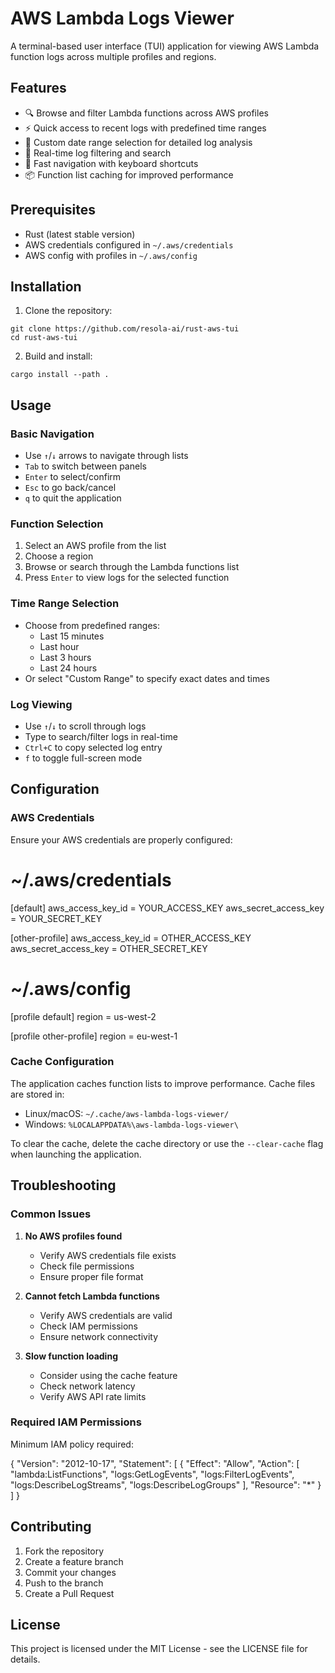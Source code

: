 # AWS Lambda Logs Viewer

A terminal-based user interface (TUI) application for viewing AWS Lambda function logs across multiple profiles and regions.

## Features

- 🔍 Browse and filter Lambda functions across AWS profiles
- ⚡ Quick access to recent logs with predefined time ranges
- 📅 Custom date range selection for detailed log analysis
- 🔎 Real-time log filtering and search
- 💨 Fast navigation with keyboard shortcuts
- 📦 Function list caching for improved performance

## Prerequisites

- Rust (latest stable version)
- AWS credentials configured in `~/.aws/credentials`
- AWS config with profiles in `~/.aws/config`

## Installation

1. Clone the repository:

```shell
git clone https://github.com/resola-ai/rust-aws-tui
cd rust-aws-tui
```

2. Build and install:

```
cargo install --path .
```

## Usage

### Basic Navigation

- Use `↑`/`↓` arrows to navigate through lists
- `Tab` to switch between panels
- `Enter` to select/confirm
- `Esc` to go back/cancel
- `q` to quit the application

### Function Selection

1. Select an AWS profile from the list
2. Choose a region
3. Browse or search through the Lambda functions list
4. Press `Enter` to view logs for the selected function

### Time Range Selection

- Choose from predefined ranges:
  - Last 15 minutes
  - Last hour
  - Last 3 hours
  - Last 24 hours
- Or select "Custom Range" to specify exact dates and times

### Log Viewing

- Use `↑`/`↓` to scroll through logs
- Type to search/filter logs in real-time
- `Ctrl+C` to copy selected log entry
- `f` to toggle full-screen mode

## Configuration

### AWS Credentials

Ensure your AWS credentials are properly configured:

# ~/.aws/credentials
[default]
aws_access_key_id = YOUR_ACCESS_KEY
aws_secret_access_key = YOUR_SECRET_KEY

[other-profile]
aws_access_key_id = OTHER_ACCESS_KEY
aws_secret_access_key = OTHER_SECRET_KEY

# ~/.aws/config
[profile default]
region = us-west-2

[profile other-profile]
region = eu-west-1

### Cache Configuration

The application caches function lists to improve performance. Cache files are stored in:
- Linux/macOS: `~/.cache/aws-lambda-logs-viewer/`
- Windows: `%LOCALAPPDATA%\aws-lambda-logs-viewer\`

To clear the cache, delete the cache directory or use the `--clear-cache` flag when launching the application.

## Troubleshooting

### Common Issues

1. **No AWS profiles found**
   - Verify AWS credentials file exists
   - Check file permissions
   - Ensure proper file format

2. **Cannot fetch Lambda functions**
   - Verify AWS credentials are valid
   - Check IAM permissions
   - Ensure network connectivity

3. **Slow function loading**
   - Consider using the cache feature
   - Check network latency
   - Verify AWS API rate limits

### Required IAM Permissions

Minimum IAM policy required:

{
    "Version": "2012-10-17",
    "Statement": [
        {
            "Effect": "Allow",
            "Action": [
                "lambda:ListFunctions",
                "logs:GetLogEvents",
                "logs:FilterLogEvents",
                "logs:DescribeLogStreams",
                "logs:DescribeLogGroups"
            ],
            "Resource": "*"
        }
    ]
}

## Contributing

1. Fork the repository
2. Create a feature branch
3. Commit your changes
4. Push to the branch
5. Create a Pull Request

## License

This project is licensed under the MIT License - see the LICENSE file for details.
